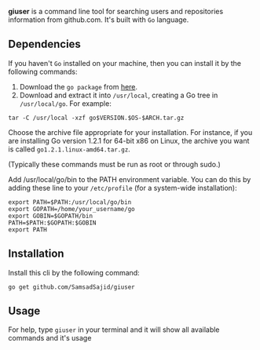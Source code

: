 **giuser** is a command line tool for searching users and repositories information from github.com. It's built with `Go` language.


## Dependencies
If you haven't `Go` installed on your machine, then you can install it by the following commands:

1. Download the `go package` from [here](https://golang.org/dl/). 
2. Download and extract it into `/usr/local`, creating a Go tree in `/usr/local/go`. For example:

```
tar -C /usr/local -xzf go$VERSION.$OS-$ARCH.tar.gz
```

Choose the archive file appropriate for your installation. For instance, if you are installing Go version 1.2.1 for 64-bit x86 on Linux, the archive you want is called `go1.2.1.linux-amd64.tar.gz`.

(Typically these commands must be run as root or through sudo.)

Add /usr/local/go/bin to the PATH environment variable. You can do this by adding these line to your `/etc/profile` (for a system-wide installation):

```
export PATH=$PATH:/usr/local/go/bin
export GOPATH=/home/your_username/go
export GOBIN=$GOPATH/bin
PATH=$PATH:$GOPATH:$GOBIN
export PATH
```
## Installation
Install this cli by the following command:
```
go get github.com/SamsadSajid/giuser
```

## Usage
For help, type `giuser` in your terminal and it will show all available commands and it's usage